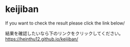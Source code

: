 # keijiban
If you want to check the result please click the link below/

結果を確認したいなら下のリンクをクリックしてください。
https://heinthu12.github.io/keijiban/
